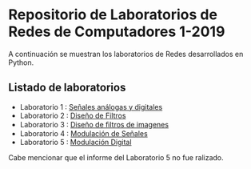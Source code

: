 # Repositorio de Laboratorios de Redes de Computadores 1-2019

A continuación se muestran los laboratorios de Redes desarrollados en Python.

## Listado de laboratorios

- Laboratorio 1 : [Señales análogas y digitales](Lab1)
- Laboratorio 2 : [Diseño de Filtros](Lab2)
- Laboratorio 3 : [Diseño de ﬁltros de imagenes](Lab3)
- Laboratorio 4 : [Modulación de Señales](Lab4)
- Laboratorio 5 : [Modulación Digital](Lab5)

Cabe mencionar que el informe del Laboratorio 5 no fue ralizado.
